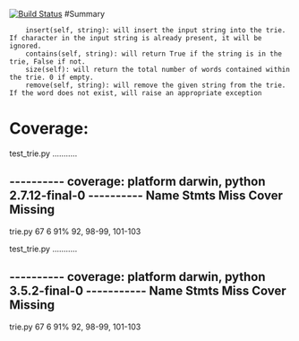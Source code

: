 [![Build Status](https://travis-ci.org/CCallahanIV/data-structures.svg?branch=master)](https://travis-ci.org/CCallahanIV/data-structures)
#Summary

        insert(self, string): will insert the input string into the trie. If character in the input string is already present, it will be ignored.
        contains(self, string): will return True if the string is in the trie, False if not.
        size(self): will return the total number of words contained within the trie. 0 if empty.
        remove(self, string): will remove the given string from the trie. If the word does not exist, will raise an appropriate exception


# Coverage:

test_trie.py ...........

---------- coverage: platform darwin, python 2.7.12-final-0 ----------
Name                      Stmts   Miss  Cover   Missing
-------------------------------------------------------
trie.py                      67      6    91%   92, 98-99, 101-103

test_trie.py ...........

---------- coverage: platform darwin, python 3.5.2-final-0 -----------
Name                      Stmts   Miss  Cover   Missing
-------------------------------------------------------
trie.py                      67      6    91%   92, 98-99, 101-103